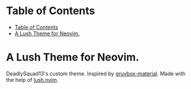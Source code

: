 # Table of Contents

- [Table of Contents](#table-of-contents)
- [A Lush Theme for Neovim.](#a-lush-theme-for-neovim)

# A Lush Theme for Neovim.

DeadlySquad13's custom theme.
Inspired by [gruvbox-material](https://github.com/sainnhe/gruvbox-material).
Made with the help of [lush.nvim](http://git.io/lush.nvim).
